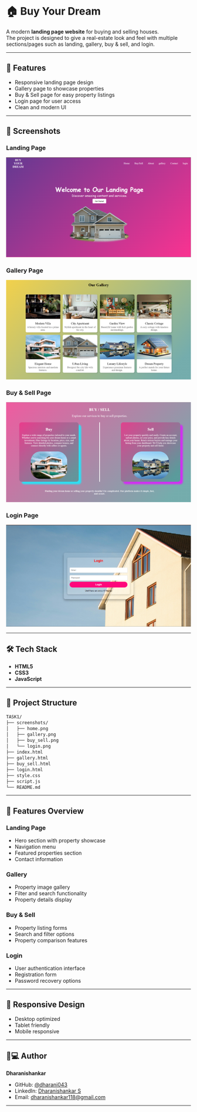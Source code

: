 # 🏠 Buy Your Dream

A modern **landing page website** for buying and selling houses.  
The project is designed to give a real-estate look and feel with multiple sections/pages such as landing, gallery, buy & sell, and login.

---

## 🌟 Features
- Responsive landing page design
- Gallery page to showcase properties
- Buy & Sell page for easy property listings
- Login page for user access
- Clean and modern UI

---

## 📸 Screenshots

### Landing Page
![Landing Page](screenshots/home.png)

### Gallery Page
![Gallery Page](screenshots/gallery.png)

### Buy & Sell Page
![Buy & Sell Page](screenshots/buy_sell.png)

### Login Page
![Login Page](screenshots/login.png)

---

## 🛠️ Tech Stack
- **HTML5**
- **CSS3**
- **JavaScript**

---

## 📁 Project Structure

```
TASK1/
├── screenshots/
│   ├── home.png
│   ├── gallery.png
│   ├── buy_sell.png
│   └── login.png
├── index.html
├── gallery.html
├── buy_sell.html
├── login.html
├── style.css
├── script.js
└── README.md
```

---

## 🎨 Features Overview

### Landing Page
- Hero section with property showcase
- Navigation menu
- Featured properties section
- Contact information

### Gallery
- Property image gallery
- Filter and search functionality
- Property details display

### Buy & Sell
- Property listing forms
- Search and filter options
- Property comparison features

### Login
- User authentication interface
- Registration form
- Password recovery options

---

## 📱 Responsive Design
- Desktop optimized
- Tablet friendly
- Mobile responsive

---

## 👨💻 Author

**Dharanishankar**
- GitHub: [@dharani043](https://github.com/dharani043)
- LinkedIn: [Dharanishankar S](https://www.linkedin.com/in/dharanishankar-s-bb20ba290/)
- Email: dharanishankar118@gmail.com

---